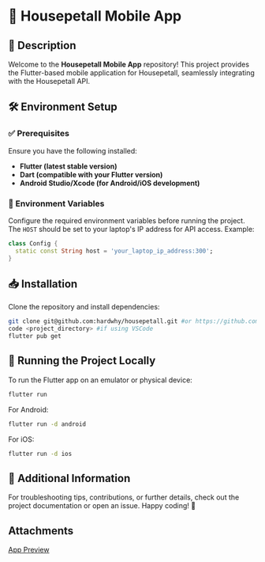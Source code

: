 # 📱 Housepetall Mobile App

## 📌 Description
Welcome to the **Housepetall Mobile App** repository! This project provides the Flutter-based mobile application for Housepetall, seamlessly integrating with the Housepetall API.

## 🛠 Environment Setup
### ✅ Prerequisites
Ensure you have the following installed:
- **Flutter (latest stable version)**
- **Dart (compatible with your Flutter version)**
- **Android Studio/Xcode (for Android/iOS development)**

### 🔧 Environment Variables
Configure the required environment variables before running the project. The `HOST` should be set to your laptop's IP address for API access. Example:
```dart
class Config {
  static const String host = 'your_laptop_ip_address:300';
}
```

## 📥 Installation
Clone the repository and install dependencies:
```bash
git clone git@github.com:hardwhy/housepetall.git #or https://github.com/hardwhy/housepetall.git
code <project_directory> #if using VSCode
flutter pub get
```

## 🚀 Running the Project Locally
To run the Flutter app on an emulator or physical device:
```bash
flutter run
```
For Android:
```bash
flutter run -d android
```
For iOS:
```bash
flutter run -d ios
```

## 📘 Additional Information
For troubleshooting tips, contributions, or further details, check out the project documentation or open an issue. Happy coding! 🎉

## Attachments
[App Preview](https://drive.google.com/file/d/1wikXDuCidO4rmtxororNyhyEXNBToHaZ/view?usp=sharing)

